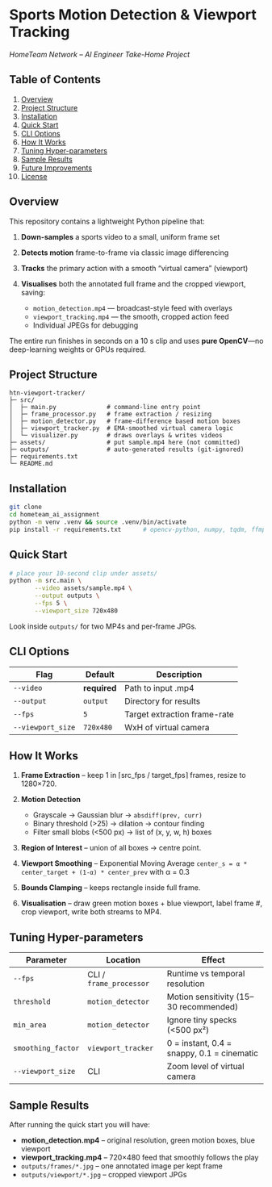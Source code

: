 # Sports Motion Detection & Viewport Tracking

*HomeTeam Network – AI Engineer Take-Home Project*


## Table of Contents

1. [Overview](#overview)
2. [Project Structure](#project-structure)
3. [Installation](#installation)
4. [Quick Start](#quick-start)
5. [CLI Options](#cli-options)
6. [How It Works](#how-it-works)
7. [Tuning Hyper-parameters](#tuning-hyper-parameters)
8. [Sample Results](#sample-results)
9. [Future Improvements](#future-improvements)
10. [License](#license)


## Overview

This repository contains a lightweight Python pipeline that:

1. **Down-samples** a sports video to a small, uniform frame set
2. **Detects motion** frame-to-frame via classic image differencing
3. **Tracks** the primary action with a smooth “virtual camera” (viewport)
4. **Visualises** both the annotated full frame and the cropped viewport, saving:

   * `motion_detection.mp4` — broadcast-style feed with overlays
   * `viewport_tracking.mp4` — the smooth, cropped action feed
   * Individual JPEGs for debugging

The entire run finishes in seconds on a 10 s clip and uses **pure OpenCV**—no deep-learning weights or GPUs required.


## Project Structure

```
htn-viewport-tracker/
├─ src/
│  ├─ main.py              # command-line entry point
│  ├─ frame_processor.py   # frame extraction / resizing
│  ├─ motion_detector.py   # frame-difference based motion boxes
│  ├─ viewport_tracker.py  # EMA-smoothed virtual camera logic
│  └─ visualizer.py        # draws overlays & writes videos
├─ assets/                 # put sample.mp4 here (not committed)
├─ outputs/                # auto-generated results (git-ignored)
├─ requirements.txt
└─ README.md
```


## Installation

```bash
git clone 
cd hometeam_ai_assignment
python -m venv .venv && source .venv/bin/activate
pip install -r requirements.txt      # opencv-python, numpy, tqdm, ffmpeg-python
```


## Quick Start

```bash
# place your 10-second clip under assets/
python -m src.main \
       --video assets/sample.mp4 \
       --output outputs \
       --fps 5 \
       --viewport_size 720x480
```

Look inside `outputs/` for two MP4s and per-frame JPGs.


## CLI Options

| Flag              | Default      | Description                  |
| ----------------- | ------------ | ---------------------------- |
| `--video`         | **required** | Path to input .mp4           |
| `--output`        | `output`     | Directory for results        |
| `--fps`           | `5`          | Target extraction frame-rate |
| `--viewport_size` | `720x480`    | WxH of virtual camera        |


## How It Works

1. **Frame Extraction** – keep 1 in ⌈src\_fps / target\_fps⌉ frames, resize to 1280×720.
2. **Motion Detection**

   * Grayscale → Gaussian blur → `absdiff(prev, curr)`
   * Binary threshold (>25) → dilation → contour finding
   * Filter small blobs (<500 px) → list of (x, y, w, h) boxes
3. **Region of Interest** – union of all boxes → centre point.
4. **Viewport Smoothing** – Exponential Moving Average
   `center_s = α * center_target + (1-α) * center_prev` with α = 0.3
5. **Bounds Clamping** – keeps rectangle inside full frame.
6. **Visualisation** – draw green motion boxes + blue viewport, label frame #, crop viewport, write both streams to MP4.


## Tuning Hyper-parameters

| Parameter          | Location                | Effect                                     |
| ------------------ | ----------------------- | ------------------------------------------ |
| `--fps`            | CLI / `frame_processor` | Runtime vs temporal resolution             |
| `threshold`        | `motion_detector`       | Motion sensitivity (15–30 recommended)     |
| `min_area`         | `motion_detector`       | Ignore tiny specks (<500 px²)              |
| `smoothing_factor` | `viewport_tracker`      | 0 = instant, 0.4 = snappy, 0.1 = cinematic |
| `--viewport_size`  | CLI                     | Zoom level of virtual camera               |


## Sample Results

After running the quick start you will have:

* **motion\_detection.mp4** – original resolution, green motion boxes, blue viewport
* **viewport\_tracking.mp4** – 720×480 feed that smoothly follows the play
* `outputs/frames/*.jpg` – one annotated image per kept frame
* `outputs/viewport/*.jpg` – cropped viewport JPGs

